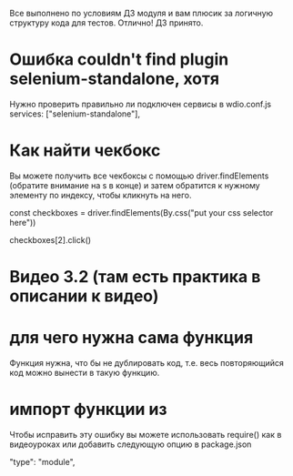 Все выполнено по условиям ДЗ модуля и вам плюсик за логичную структуру кода для тестов. Отлично!
ДЗ принято.

# Ошибка couldn't find plugin selenium-standalone, хотя
Нужно проверить правильно ли подключен сервисы в wdio.conf.js
services: ["selenium-standalone"],

# Как найти чекбокс
Вы можете получить все чекбоксы с помощью driver.findElements (обратите внимание на s в конце) и затем обратится к нужному элементу по индексу, чтобы кликнуть на него.

const checkboxes = driver.findElements(By.css("put your css selector here"))

checkboxes[2].click()

# Видео 3.2 (там есть практика в описании к видео)

# для чего нужна сама функция
Функция нужна, что бы не дублировать код, т.е. весь повторяющийся код можно вынести в такую функцию.

# импорт функции из
Чтобы исправить эту ошибку вы можете использовать require() как в видеоуроках или добавить следующую опцию в package.json

"type": "module",
